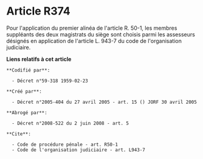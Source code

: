 # Article R374

Pour l'application du premier alinéa de l'article R. 50-1, les membres suppléants des deux magistrats du siège sont choisis
parmi les assesseurs désignés en application de l'article L. 943-7 du code de l'organisation judiciaire.

**Liens relatifs à cet article**

	**Codifié par**:

	  - Décret n°59-318 1959-02-23

	**Créé par**:

	  - Décret n°2005-404 du 27 avril 2005 - art. 15 () JORF 30 avril 2005

	**Abrogé par**:

	  - Décret n°2008-522 du 2 juin 2008 - art. 5

	**Cite**:

	  - Code de procédure pénale - art. R50-1
	  - Code de l'organisation judiciaire - art. L943-7
